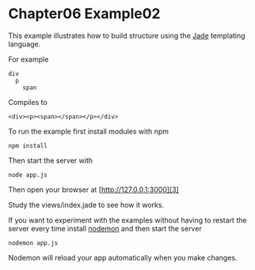 # Chapter06 Example02

This example illustrates how to build structure using the [Jade][1] templating language.

For example 

    div
      p
        span

Compiles to 

    <div><p><span></span></p></div>

To run the example first install modules with npm

    npm install

Then start the server with

    node app.js

Then open your browser at [http://127.0.0.1:3000][3]

Study the views/index.jade to see how it works. 

If you want to experiment with the examples without having to restart the server every time install [nodemon][2] and then start the server

    nodemon app.js

Nodemon will reload your app automatically when you make changes. 

[1]: https://github.com/visionmedia/jade
[2]: https://github.com/remy/nodemon
[3]: http://127.0.0.1:3000

